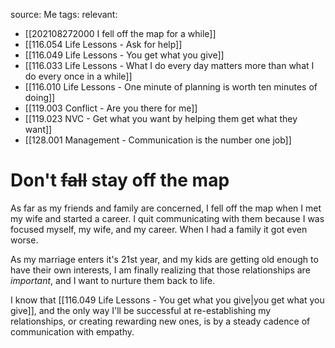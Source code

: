 source: Me
tags:
relevant:
- [[202108272000 I fell off the map for a while]]
- [[116.054 Life Lessons - Ask for help]]
- [[116.049 Life Lessons - You get what you give]]
- [[116.033 Life Lessons - What I do every day matters more than what I do every once in a while]]
- [[116.010 Life Lessons - One minute of planning is worth ten minutes of doing]]
- [[119.003 Conflict - Are you there for me]]
- [[119.023 NVC - Get what you want by helping them get what they want]]
- [[128.001 Management - Communication is the number one job]]

# Don't ~~fall~~ stay off the map

As far as my friends and family are concerned, I fell off the map when I met my wife and started a career. I quit communicating with them because I was focused myself, my wife, and my career. When I had a family it got even worse.

As my marriage enters it's 21st year, and my kids are getting old enough to have their own interests, I am finally realizing that those relationships are _important_, and I want to nurture them back to life.

I know that [[116.049 Life Lessons - You get what you give|you get what you give]], and the only way I'll be successful at re-establishing my relationships, or creating rewarding new ones, is by a steady cadence of communication with empathy.